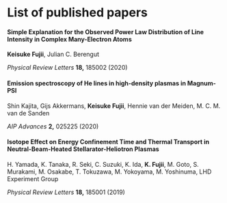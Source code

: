 # List of published papers
#### Simple Explanation for the Observed Power Law Distribution of Line Intensity in Complex Many-Electron Atoms

 **Keisuke Fujii**, Julian C. Berengut

 *Physical Review Letters* **18,** 185002 (2020)

#### Emission spectroscopy of He lines in high-density plasmas in Magnum-PSI

 Shin Kajita, Gijs Akkermans, **Keisuke Fujii**, Hennie van der Meiden, M. C. M. van de Sanden

 *AIP Advances* **2,** 025225 (2020)

#### Isotope Effect on Energy Confinement Time and Thermal Transport in Neutral-Beam-Heated Stellarator-Heliotron Plasmas

 H. Yamada, K. Tanaka, R. Seki, C. Suzuki, K. Ida, **K. Fujii**, M. Goto, S. Murakami, M. Osakabe, T. Tokuzawa, M. Yokoyama, M. Yoshinuma, LHD Experiment Group

 *Physical Review Letters* **18,** 185001 (2019)

